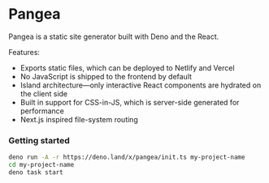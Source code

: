 # Pangea

Pangea is a static site generator built with Deno and the React.

Features:

- Exports static files, which can be deployed to Netlify and Vercel
- No JavaScript is shipped to the frontend by default
- Island architecture—only interactive React components are hydrated on the client side
- Built in support for CSS-in-JS, which is server-side generated for performance 
- Next.js inspired file-system routing

### Getting started

```sh
deno run -A -r https://deno.land/x/pangea/init.ts my-project-name 
cd my-project-name
deno task start
```
